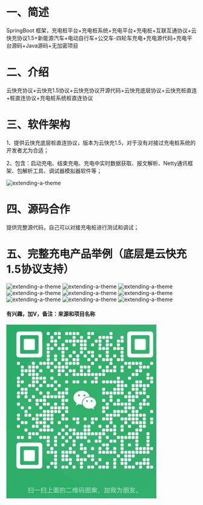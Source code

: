 # 一、简述

SpringBoot 框架，充电桩平台+充电桩系统+充电平台+充电桩+互联互通协议+云快充协议1.5+新能源汽车+电动自行车+公交车-四轮车充电+充电源代码+充电平台源码+Java源码+无加密项目

# 二、介绍


云快充协议+云快充1.5协议+云快充协议开源代码+云快充底层协议+云快充桩直连+桩直连协议+充电桩系统桩直连协议

# 三、软件架构


1、提供云快充底层桩直连协议，版本为云快充1.5，对于没有对接过充电桩系统的开发者尤为合适；

2、包含：启动充电、结束充电、充电中实时数据获取、报文解析、Netty通讯框架、包解析工具、调试器模拟器软件等；

![extending-a-theme](/000.png)

# 四、源码合作

提供完整源代码，自己可以对接充电桩进行测试和调试；

# 五、完整充电产品举例（底层是云快充1.5协议支持）

![extending-a-theme](/001.png)
![extending-a-theme](/002.png)
![extending-a-theme](/003.png)
![extending-a-theme](/图片10.png)
![extending-a-theme](/图片11.png)
![extending-a-theme](/图片12.png)
![extending-a-theme](/图片13.png)
![extending-a-theme](/图片14.png)
![extending-a-theme](/图片15.png)

#### 有兴趣，加V，备注：来源和项目名称
![extending-a-theme](/lianxi.png)
